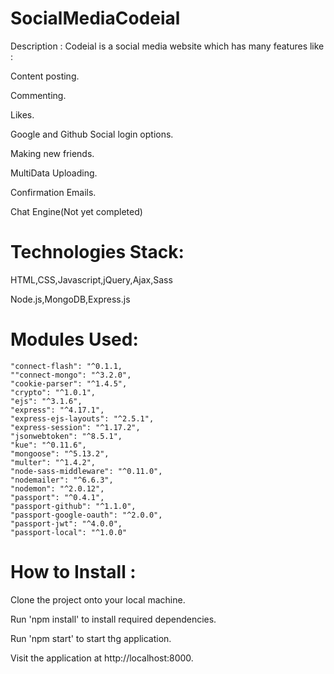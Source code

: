 # SocialMediaCodeial

Description : Codeial is a social media website which has many features like :

Content posting.

Commenting.

Likes.

Google and Github Social login options.

Making new friends.

MultiData Uploading.

Confirmation Emails.

Chat Engine(Not yet completed)

# Technologies Stack:

HTML,CSS,Javascript,jQuery,Ajax,Sass

Node.js,MongoDB,Express.js

# Modules Used:
   
    "connect-flash": "^0.1.1,
    ""connect-mongo": "^3.2.0",
    "cookie-parser": "^1.4.5",
    "crypto": "^1.0.1",
    "ejs": "^3.1.6",
    "express": "^4.17.1",
    "express-ejs-layouts": "^2.5.1",
    "express-session": "^1.17.2",
    "jsonwebtoken": "^8.5.1",
    "kue": "^0.11.6",
    "mongoose": "^5.13.2",
    "multer": "^1.4.2",
    "node-sass-middleware": "^0.11.0",
    "nodemailer": "^6.6.3",
    "nodemon": "^2.0.12",
    "passport": "^0.4.1",
    "passport-github": "^1.1.0",
    "passport-google-oauth": "^2.0.0",
    "passport-jwt": "^4.0.0",
    "passport-local": "^1.0.0"

# How to Install :

Clone the project onto your local machine.

Run 'npm install' to install required dependencies.

Run 'npm start' to start thg application.

Visit the application at http://localhost:8000.
